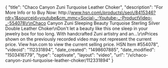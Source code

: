 {
    "title": "Chaco Canyon Zuni Turquoise Leather Choker",
    "description": "For More Info or to Buy Now: http:\/\/www.hsn.com\/products\/seo\/8415346?rdr=1&sourceid=youtube&cm_mmc=Social-_-Youtube-_-ProductVideo-_-554078\r\nChaco Canyon Zuni Sleeping Beauty Turquoise Sterling Silver Double Leather Choker\nDon't let a beauty like this one sleep in your jewelry box for too long. With handcrafted Zuni artistry and an...\r\nPrices shown on the previously recorded video may not represent the current price.  View hsn.com to view the current selling price. HSN Item #554078",
    "videoid": "112331894",
    "date_created": "1498607885",
    "date_modified": "1503416779",
    "type": "captivate",
    "layout": "video",
    "url": "\/v\/chaco-canyon-zuni-turquoise-leather-choker\/112331894"
}